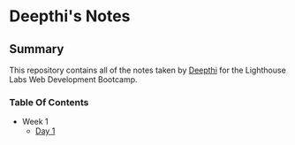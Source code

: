 
# Deepthi's Notes


## Summary

 This repository contains all of the notes taken by [Deepthi](https://www.lighthouselabs.ca/) for the Lighthouse Labs Web Development Bootcamp.

 ### Table Of Contents

 * Week 1
    * [Day 1](project/week1/day1/What_Should_I_Do_for_Lunch_Tips.md)